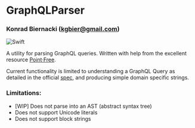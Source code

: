 # GraphQLParser
### Konrad Biernacki (<kgbier@gmail.com>)

![Swift](https://github.com/kgbier/graphql-parser-swift/workflows/Swift/badge.svg)

A utility for parsing GraphQL queries. Written with help from the excellent resource 
[Point·Free](https://www.pointfree.co/collections/parsing).

Current functionality is limited to understanding a GraphQL Query as detailed in the
official [spec](https://spec.graphql.org/June2018/), and producing simple domain specific strings.

### Limitations:
- [WIP] Does not parse into an AST (abstract syntax tree)
- Does not support Unicode literals
- Does not support block strings
